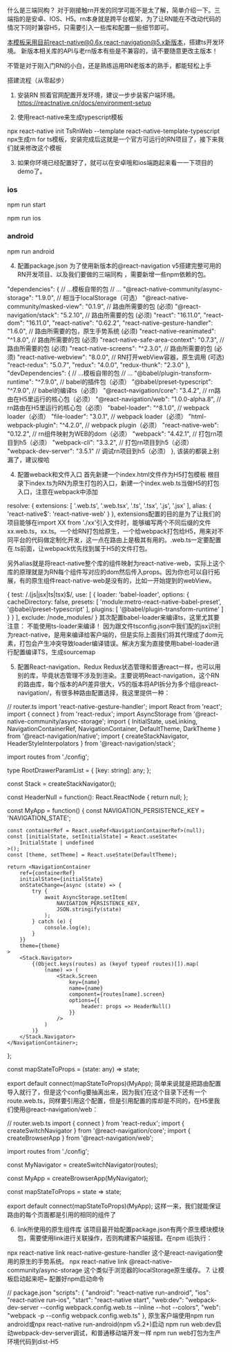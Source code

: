 什么是三端同构？
对于刚接触rn开发的同学可能不是太了解，简单介绍一下。三端指的是安卓、IOS、H5。rn本身就是跨平台框架，为了让RN能在不改动代码的情况下同时兼容H5，只需要引入一些库和配置一些细节即可。

本模板采用目前react-native@0.6x,react-navigation@5.x新版本，搭建ts开发环境。 新版本相关库的API与老rn版本有些是不兼容的，请不要随意更改主版本！

不管是对于刚入门RN的小白，还是熟练运用RN老版本的熟手，都能轻松上手

搭建流程（从零起步）
1. 安装RN
照着官网配置开发环境，建议一步步装客户端环境。
https://reactnative.cn/docs/environment-setup

2. 使用react-native来生成typescript模板

npx react-native init TsRnWeb --template react-native-template-typescript
npx生成rn for ts模板，安装完成后这就是一个官方可运行的RN项目了，接下来我们就来修改这个模板

3. 如果你环境已经配置好了，就可以在安卓哦和ios端跑起来看一一下项目的demo了。
  ### ios
 
 npm run start
 
 npm run ios
 
 ### android
 
 npm run android
 


4. 配置package.json
为了使用新版本的@react-navigation v5搭建完整可用的RN开发项目、以及我们要做的三端同构 ，需要新增一些npm依赖的包。

"dependencies": {
    // ...模板自带的包
    // ...
    "@react-native-community/async-storage": "1.9.0",  // 相当于localStorage（可选）
    "@react-native-community/masked-view": "0.1.9",    // 路由所需要的包 (必须)
    "@react-navigation/stack": "5.2.10",    // 路由所需要的包 (必须)
    "react": "16.11.0",
    "react-dom": "16.11.0",
    "react-native": "0.62.2",
    "react-native-gesture-handler": "1.6.0",      // 路由所需要的包，原生手势系统 (必须)
    "react-native-reanimated": "^1.8.0",    // 路由所需要的包 (必须)
    "react-native-safe-area-context": "0.7.3",    // 路由所需要的包 (必须)
    "react-native-screens": "^2.3.0",    // 路由所需要的包 (必须)
    "react-native-webview": "8.0.0",    // RN打开webView容器，原生调用 (可选)
    "react-redux": "5.0.7",
    "redux": "4.0.0",
    "redux-thunk": "2.3.0"
  },
"devDependencies": {
    // ...模板自带的包
    // ...
    "@babel/plugin-transform-runtime": "^7.9.0",    // babel的插件包（必须）
    "@babel/preset-typescript": "^7.9.0",      // babel的编译ts（必须）
    "@react-navigation/core": "3.4.2",        // rn路由在H5里运行的核心包（必须）
    "@react-navigation/web": "1.0.0-alpha.8",  // rn路由在H5里运行的核心包（必须）
    "babel-loader": "^8.1.0",    // webpack loader（必须）
    "file-loader": "3.0.1",          // webpack loader（必须）
    "html-webpack-plugin": "^4.2.0",          // webpack plugin（必须）
    "react-native-web": "0.12.2",      // rn组件映射为WEB的dom（必须）
    "webpack": "4.42.1",      // 打包rn项目到h5（必须）
    "webpack-cli": "3.3.2",    // 打包rn项目到h5（必须）
    "webpack-dev-server": "3.5.1"    // 调试rn项目到h5（必须）
  },
该装的都装上别漏了，建议梭哈

4. 配置weback和文件入口
首先新建一个index.html文件作为H5打包模板 根目录下index.ts为RN为原生打包的入口，新建一个index.web.ts当做H5的打包入口，注意在webpack中添加

resolve: {
        extensions: [
            '.web.ts',
            '.web.tsx',
            '.ts',
            '.tsx',
            '.js',
            '.jsx'
        ],
        alias: {
            'react-native$': 'react-native-web'
        }
    },
extensions配置的目的是为了让我们的项目能够在import XX from './xx'引入文件时，能够编写两个不同后缀的文件xx.web.ts，xx.ts。一个给RN打包给原生，一个给webpack打包给H5，用来对不同平台的代码做定制化开发，这一点在路由上是极其有用的。.web.ts一定要配置在.ts前面，让webpack优先找到属于H5的文件打包。

另外alias就是将react-native整个库的组件映射为react-native-web，实际上这个库的原理就是为RN每个组件写对应的dom然后传入props。因为你也可以自行拓展，有的原生组件react-native-web是没有的，比如一开始提到的webView。

{
            test: /\.(js|jsx|ts|tsx)$/,
            use: [
                {
                    loader: 'babel-loader',
                    options: {
                        cacheDirectory: false,
                        presets: [
                            'module:metro-react-native-babel-preset',
                            '@babel/preset-typescript'
                        ],
                        plugins: [
                            '@babel/plugin-transform-runtime'
                        ]
                    }
                }
            ],
            exclude: /node_modules/
        }
其次配置babel-loader来编译ts，这里尤其要注意： 不能使用ts-loader来编译！ 因为跟文件tsconfig.json中我们配的jsx识别为react-native，是用来编译给客户端的，但是实际上面我们将其代理成了dom元素，打包会产生冲突导致loader编译错误。解决方案为直接使用babel-loader进行配置编译TS，生成sourcemap

5. 配置React-navigation、Redux
Redux状态管理和普通react一样，也可以用别的库，毕竟状态管理不涉及到渲染。主要说明React-navigation，这个RN的路由库，每个版本的API差异很大，V5的版本将API拆分为多个组@react-navigation/，有很多种路由配置选择，我这里提供一种：

// router.ts
import 'react-native-gesture-handler';
import React from 'react';
import { connect } from 'react-redux';
import AsyncStorage from '@react-native-community/async-storage';
import {
    InitialState,
    useLinking,
    NavigationContainerRef,
    NavigationContainer,
    DefaultTheme,
    DarkTheme
} from '@react-navigation/native';
import {
    createStackNavigator,
    HeaderStyleInterpolators
} from '@react-navigation/stack';

import routes from './config';

type RootDrawerParamList = {
    [key: string]: any;
};

const Stack = createStackNavigator<RootDrawerParamList>();

const HeaderNull = function(): React.ReactNode {
    return null;
};

const MyApp = function() {
    const NAVIGATION_PERSISTENCE_KEY = 'NAVIGATION_STATE';

    const containerRef = React.useRef<NavigationContainerRef>(null);
    const [initialState, setInitialState] = React.useState<
        InitialState | undefined
    >();
    const [theme, setTheme] = React.useState(DefaultTheme);

    return <NavigationContainer
        ref={containerRef}
        initialState={initialState}
        onStateChange={async (state) => {
            try {
                await AsyncStorage.setItem(
                    NAVIGATION_PERSISTENCE_KEY,
                    JSON.stringify(state)
                );
            } catch (e) {
                console.log(e);
            }
        }}
        theme={theme}
    >
        <Stack.Navigator>
            {(Object.keys(routes) as (keyof typeof routes)[]).map(
                (name) => (
                    <Stack.Screen
                        key={name}
                        name={name}
                        component={routes[name].screen}
                        options={{
                            header: props => HeaderNull()
                        }}
                    />
                )
            )}
        </Stack.Navigator>
    </NavigationContainer>;
};

const mapStateToProps = (state: any) => state;

export default connect(mapStateToProps)(MyApp);
简单来说就是把路由配置导入就行了，但是这个config要抽离出来，因为我们在这个目录下还有一个route.web.ts，同样要引用这个配置，但是引用配置的库却是不同的，在H5里我们使用@react-navigation/web：

// router.web.ts
import { connect } from 'react-redux';
import { createSwitchNavigator } from '@react-navigation/core';
import { createBrowserApp } from '@react-navigation/web';

import routes from './config';

const MyNavigator = createSwitchNavigator(routes);

const MyApp = createBrowserApp(MyNavigator);

const mapStateToProps = state => state;

export default connect(mapStateToProps)(MyApp);
这样一来，我们就能保证路由的每个页面都是引用的相同的组件了

6. link所使用的原生组件库
该项目最开始配置package.json有两个原生模块模块包，需要使用link进行关联操作，否则构建客户端报错。在npm i后执行：

npx react-native link react-native-gesture-handler 这个是react-navigation使用的原生的手势系统。
npx react-native link @react-native-community/async-storage 这个类似于浏览器的localStorage原生缓存。
7. 让模板启动起来吧~
配置好npm启动命令

// package.json
"scripts": {
    "android": "react-native run-android",
    "ios": "react-native run-ios",
    "start": "react-native start",
    "web:dev": "webpack-dev-server --config webpack.config.web.ts --inline --hot --colors",
    "web": "webpack -p --config webpack.config.web.ts"
  },
原生客户端使用npm run android或npx react-native run-android(npm v5.2+)启动
npm run web:dev启动webpack-dev-server调试，和普通移动端开发一样
npm run web打包为生产环境代码到dist-H5
